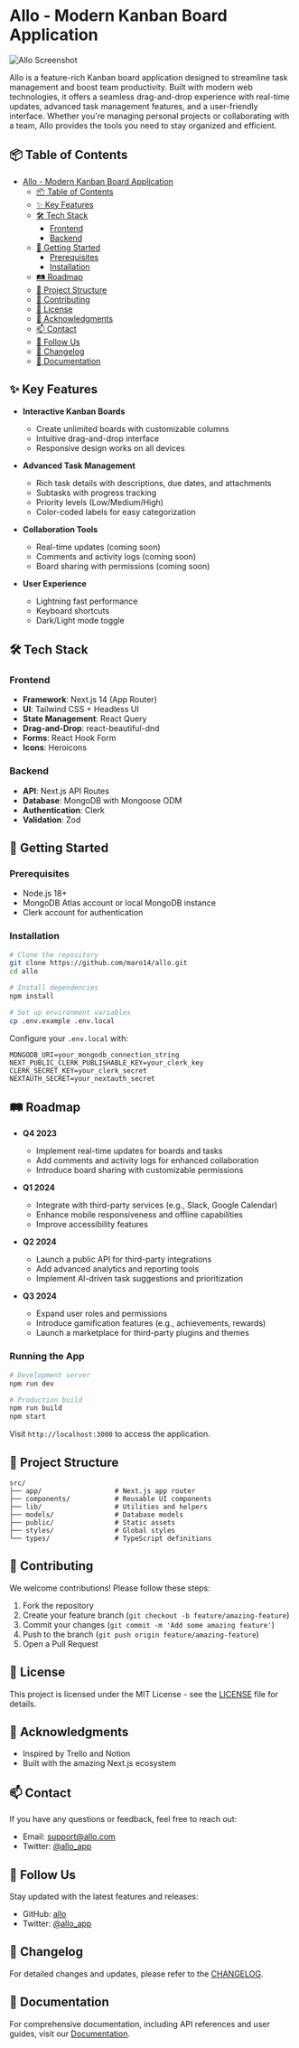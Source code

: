 # Allo - Modern Kanban Board Application

![Allo Screenshot](public/screenshot.png)

Allo is a feature-rich Kanban board application designed to streamline task management and boost team productivity. Built with modern web technologies, it offers a seamless drag-and-drop experience with real-time updates, advanced task management features, and a user-friendly interface. Whether you're managing personal projects or collaborating with a team, Allo provides the tools you need to stay organized and efficient.

## 📦 Table of Contents
- [Allo - Modern Kanban Board Application](#allo---modern-kanban-board-application)
  - [📦 Table of Contents](#-table-of-contents)
  - [✨ Key Features](#-key-features)
  - [🛠️ Tech Stack](#-tech-stack)
    - [Frontend](#frontend)
    - [Backend](#backend)
  - [🚀 Getting Started](#-getting-started)
    - [Prerequisites](#prerequisites)
    - [Installation](#installation)
  - [🛤️ Roadmap](#-roadmap)
  - [📂 Project Structure](#-project-structure)
  - [🤝 Contributing](#-contributing)
  - [📄 License](#-license)
  - [🙏 Acknowledgments](#-acknowledgments)
  - [📫 Contact](#-contact)
  - [🌟 Follow Us](#-follow-us)
  - [📝 Changelog](#-changelog)
  - [📖 Documentation](#-documentation)

## ✨ Key Features

- **Interactive Kanban Boards**
  - Create unlimited boards with customizable columns
  - Intuitive drag-and-drop interface
  - Responsive design works on all devices

- **Advanced Task Management**
  - Rich task details with descriptions, due dates, and attachments
  - Subtasks with progress tracking
  - Priority levels (Low/Medium/High)
  - Color-coded labels for easy categorization

- **Collaboration Tools**
  - Real-time updates (coming soon)
  - Comments and activity logs (coming soon)
  - Board sharing with permissions (coming soon)

- **User Experience**
  - Lightning fast performance
  - Keyboard shortcuts
  - Dark/Light mode toggle

## 🛠️ Tech Stack

### Frontend
- **Framework**: Next.js 14 (App Router)
- **UI**: Tailwind CSS + Headless UI
- **State Management**: React Query
- **Drag-and-Drop**: react-beautiful-dnd
- **Forms**: React Hook Form
- **Icons**: Heroicons

### Backend
- **API**: Next.js API Routes
- **Database**: MongoDB with Mongoose ODM
- **Authentication**: Clerk
- **Validation**: Zod

## 🚀 Getting Started

### Prerequisites
- Node.js 18+
- MongoDB Atlas account or local MongoDB instance
- Clerk account for authentication

### Installation
```bash
# Clone the repository
git clone https://github.com/maro14/allo.git
cd allo

# Install dependencies
npm install

# Set up environment variables
cp .env.example .env.local
```

Configure your `.env.local` with:
```
MONGODB_URI=your_mongodb_connection_string
NEXT_PUBLIC_CLERK_PUBLISHABLE_KEY=your_clerk_key
CLERK_SECRET_KEY=your_clerk_secret
NEXTAUTH_SECRET=your_nextauth_secret
```

## 🛤️ Roadmap

- **Q4 2023**
  - Implement real-time updates for boards and tasks
  - Add comments and activity logs for enhanced collaboration
  - Introduce board sharing with customizable permissions

- **Q1 2024**
  - Integrate with third-party services (e.g., Slack, Google Calendar)
  - Enhance mobile responsiveness and offline capabilities
  - Improve accessibility features

- **Q2 2024**
  - Launch a public API for third-party integrations
  - Add advanced analytics and reporting tools
  - Implement AI-driven task suggestions and prioritization

- **Q3 2024**
  - Expand user roles and permissions
  - Introduce gamification features (e.g., achievements, rewards)
  - Launch a marketplace for third-party plugins and themes

### Running the App
```bash
# Development server
npm run dev

# Production build
npm run build
npm start
```

Visit `http://localhost:3000` to access the application.

## 📂 Project Structure

```
src/
├── app/                  # Next.js app router
├── components/           # Reusable UI components
├── lib/                  # Utilities and helpers
├── models/               # Database models
├── public/               # Static assets
├── styles/               # Global styles
└── types/                # TypeScript definitions
```

## 🤝 Contributing

We welcome contributions! Please follow these steps:

1. Fork the repository
2. Create your feature branch (`git checkout -b feature/amazing-feature`)
3. Commit your changes (`git commit -m 'Add some amazing feature'`)
4. Push to the branch (`git push origin feature/amazing-feature`)
5. Open a Pull Request

## 📄 License

This project is licensed under the MIT License - see the [LICENSE](LICENSE) file for details.

## 🙏 Acknowledgments
- Inspired by Trello and Notion
- Built with the amazing Next.js ecosystem

## 📫 Contact
If you have any questions or feedback, feel free to reach out:

- Email: support@allo.com
- Twitter: [@allo_app](https://twitter.com/allo_app)

## 🌟 Follow Us
Stay updated with the latest features and releases:
- GitHub: [allo](https://github.com/maro14/allo)
- Twitter: [@allo_app](https://twitter.com/allo_app)

## 📝 Changelog
For detailed changes and updates, please refer to the [CHANGELOG](CHANGELOG.md).

## 📖 Documentation
For comprehensive documentation, including API references and user guides, visit our [Documentation](https://docs.allo.com).